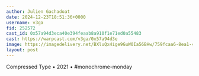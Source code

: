 ```yaml
---
author: Julien Gachadoat
date: 2024-12-23T18:51:36+0000
username: v3ga
fid: 252572
cast_id: 0x57a94d3eca40e394feaab8a910f1e71ed0a55483
cast: https://warpcast.com/v3ga/0x57a94d3e
image: https://imagedelivery.net/BXluQx4ige9GuW0Ia56BHw/759fcaa6-8ea1-4ca7-3d1b-edead84f0500/original
layout: post
---
```

Compressed Type • 2021 • #monochrome-monday  

<img src='https://imagedelivery.net/BXluQx4ige9GuW0Ia56BHw/759fcaa6-8ea1-4ca7-3d1b-edead84f0500/original' alt='' referrerpolicy='no-referrer'/>
